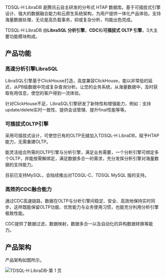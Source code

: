 TDSQL-H LibraDB 是腾讯云自主研发的分布式 HTAP 数据库。基于可插拔式引擎设计、强大的数据融合能力和云原生系统架构，为用户提供一体化产品体验。支持海量数据处理，无论是高负载事务，抑或复杂分析，均能出色完成。

TDSQL-H LibraDB 由**LibraSQL 分析引擎**，**CDC**和**可插拔式 OLTP 引擎**，3大主要功能模块构成。

## 产品功能

### 高速分析引擎LibraSQL

LibraSQL引擎基于ClickHouse打造，高度兼容ClickHouse，能以非常低的延迟，从PB级数据中完成复杂查询分析。让您的业务系统，从海量数据中，及时获取有用信息，使您的客户得到一流体验。

针对ClickHouse不足，LibraSQL引擎研发了新特性和增强能力，例如：支持update/delete实时一致性、提供会话管理、提升final性能等等。

### 可插拔式OLTP引擎

采用可插拔式设计，可使您已有的OLTP无缝加入TDSQL-H LibraDB，赋予HTAP能力，无需重建OLTP。

能灵活组合所需的OLTP引擎与分析引擎，满足业务需要，一个分析引擎可绑定多个OLTP，并能按需解绑定，满足数据多合一的需求，充分发挥分析引擎对海量数据的支持能力。

目前已支持MySQL，会陆续推出对TDSQL-C、TDSQL MySQL 版的支持。

### 高效的CDC融合能力

通过CDC高速链路，数据在OLTP与分析引擎间稳定、安全、高效地保持实时同步。这样既能保留OLTP功能、优势能力与业务使用习惯，也能充分利用分析引擎极致性能。

CDC提供了数据过滤，数据映射，数据多合一以及自动化的异构数据转换等能力。

## 产品架构

产品架构如图所示。

![TDSQL-H LibraDB-第 1 页](https://qcloudimg.tencent-cloud.cn/raw/aa78b8e7cb10536566c4a4ab37381373.svg)

